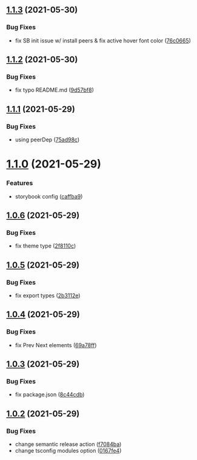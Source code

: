 ## [1.1.3](https://github.com/hadnet/google-pagination/compare/v1.1.2...v1.1.3) (2021-05-30)


### Bug Fixes

* fix SB init issue w/ install peers & fix active hover font color ([76c0665](https://github.com/hadnet/google-pagination/commit/76c06652a4649dea7ebaccd5917217be889e7a23))

## [1.1.2](https://github.com/hadnet/google-pagination/compare/v1.1.1...v1.1.2) (2021-05-30)


### Bug Fixes

* fix typo README.md ([9d57bf8](https://github.com/hadnet/google-pagination/commit/9d57bf814b44a9fa93684708341e18550f370c16))

## [1.1.1](https://github.com/hadnet/google-pagination/compare/v1.1.0...v1.1.1) (2021-05-29)


### Bug Fixes

* using peerDep ([75ad98c](https://github.com/hadnet/google-pagination/commit/75ad98c19dfb76aa080ab61233febfa14d549dcf))

# [1.1.0](https://github.com/hadnet/google-pagination/compare/v1.0.6...v1.1.0) (2021-05-29)


### Features

* storybook config ([caffba9](https://github.com/hadnet/google-pagination/commit/caffba953402e5438b7c2847911e6e696fb84bdc))

## [1.0.6](https://github.com/hadnet/google-pagination/compare/v1.0.5...v1.0.6) (2021-05-29)


### Bug Fixes

* fix theme type ([2f8110c](https://github.com/hadnet/google-pagination/commit/2f8110c160d926318a3b03019a40834b6ae0ce01))

## [1.0.5](https://github.com/hadnet/google-pagination/compare/v1.0.4...v1.0.5) (2021-05-29)


### Bug Fixes

* fix export types ([2b3112e](https://github.com/hadnet/google-pagination/commit/2b3112e598195a1f28c7dbdfd6112fb01ecd5247))

## [1.0.4](https://github.com/hadnet/google-pagination/compare/v1.0.3...v1.0.4) (2021-05-29)


### Bug Fixes

* fix Prev Next elements ([69a78ff](https://github.com/hadnet/google-pagination/commit/69a78ff7800c6cecc789b9924fb59876174c9509))

## [1.0.3](https://github.com/hadnet/google-pagination/compare/v1.0.2...v1.0.3) (2021-05-29)


### Bug Fixes

* fix package.json ([8c44cdb](https://github.com/hadnet/google-pagination/commit/8c44cdb3c185d44e196123da515e549b4b1bac2f))

## [1.0.2](https://github.com/hadnet/google-pagination/compare/v1.0.1...v1.0.2) (2021-05-29)


### Bug Fixes

* change semantic release action ([f7084ba](https://github.com/hadnet/google-pagination/commit/f7084bae23bcc88c455124f168fe7df6cfe2c491))
* change tsconfig modules option ([0167fe4](https://github.com/hadnet/google-pagination/commit/0167fe4321977a882b6a28b8e5e15d9fef967212))
